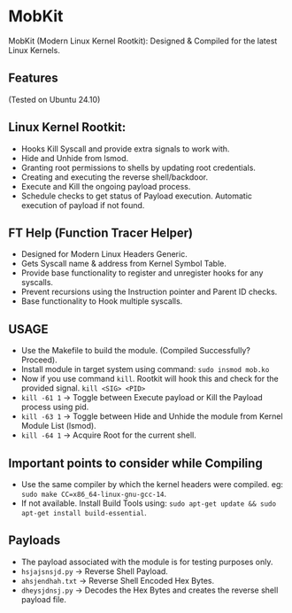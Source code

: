 # MobKit
MobKit (Modern Linux Kernel Rootkit): Designed & Compiled for the latest Linux Kernels.

## Features
  (Tested on Ubuntu 24.10)
## Linux Kernel Rootkit:
  -  Hooks Kill Syscall and provide extra signals to work with.
  -  Hide and Unhide from lsmod.
  -  Granting root permissions to shells by updating root credentials.
  -  Creating and executing the reverse shell/backdoor.
  -  Execute and Kill the ongoing payload process.
  -  Schedule checks to get status of Payload execution. Automatic execution of payload if not found.

## FT Help (Function Tracer Helper)
  -  Designed for Modern Linux Headers Generic.
  -  Gets Syscall name & address from Kernel Symbol Table.
  -  Provide base functionality to register and unregister hooks for any syscalls. 
  -  Prevent recursions using the Instruction pointer and Parent ID checks.
  -  Base functionality to Hook multiple syscalls.

## USAGE
  -  Use the Makefile to build the module. (Compiled Successfully? Proceed).
  -  Install module in target system using command: `sudo insmod mob.ko`
  -  Now if you use command `kill`. Rootkit will hook this and check for the provided signal.
     `kill <SIG> <PID>`
  -  `kill -61 1` -> Toggle between Execute payload or Kill the Payload process using pid.
  -  `kill -63 1` -> Toggle between Hide and Unhide the module from Kernel Module List (lsmod).
  -  `kill -64 1` -> Acquire Root for the current shell.

## Important points to consider while Compiling
  -  Use the same compiler by which the kernel headers were compiled.  eg: `sudo make CC=x86_64-linux-gnu-gcc-14`.
  -  If not available. Install Build Tools using: `sudo apt-get update && sudo apt-get install build-essential`.

## Payloads
  -  The payload associated with the module is for testing purposes only.
  -  `hsjajsnsjd.py` -> Reverse Shell Payload.
  -  `ahsjendhah.txt` -> Reverse Shell Encoded Hex Bytes.
  -  `dheysjdnsj.py` -> Decodes the Hex Bytes and creates the reverse shell payload file.

